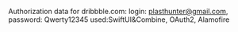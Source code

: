 Authorization data for dribbble.com:
login: plasthunter@gmail.com,
password: Qwerty12345
used:SwiftUI&Combine, OAuth2, Alamofire
